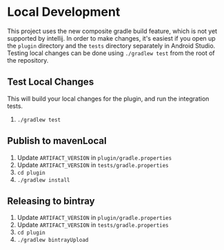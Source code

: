 Local Development
=================
This project uses the new composite gradle build feature, which is not yet supported by intellij.
In order to make changes, it's easiest if you open up the `plugin` directory and the `tests` directory separately in Android Studio.
Testing local changes can be done using `./gradlew test` from the root of the repository.

Test Local Changes
------------------
This will build your local changes for the plugin, and run the integration tests.

1. `./gradlew test`

Publish to mavenLocal
---------------------

1. Update `ARTIFACT_VERSION` in `plugin/gradle.properties`
2. Update `ARTIFACT_VERSION` in `tests/gradle.properties`
3. `cd plugin`
4. `./gradlew install`

Releasing to bintray
--------------------

1. Update `ARTIFACT_VERSION` in `plugin/gradle.properties`
2. Update `ARTIFACT_VERSION` in `tests/gradle.properties`
3. `cd plugin`
4. `./gradlew bintrayUpload`
